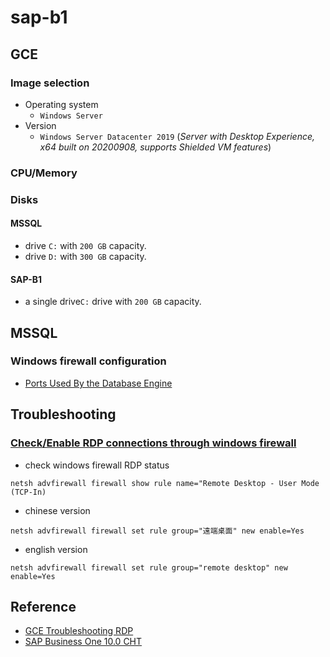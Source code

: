 # sap-b1

## GCE
### Image selection
* Operating system
  * `Windows Server`
* Version 
  * `Windows Server Datacenter 2019` (*Server with Desktop Experience, x64 built on 20200908, supports Shielded VM features*)

### CPU/Memory

### Disks
#### MSSQL
* drive `C:` with `200 GB` capacity.
* drive `D:` with `300 GB` capacity.

#### SAP-B1
* a single drive`C:` drive with `200 GB` capacity.


## MSSQL
### Windows firewall configuration
* [Ports Used By the Database Engine](https://docs.microsoft.com/en-us/sql/sql-server/install/configure-the-windows-firewall-to-allow-sql-server-access?view=sql-server-2016#BKMK_ssde)

## Troubleshooting 
### [Check/Enable RDP connections through windows firewall](https://cloud.google.com/compute/docs/troubleshooting/troubleshooting-rdp#os_configuration)

* check windows firewall RDP status
```
netsh advfirewall firewall show rule name="Remote Desktop - User Mode (TCP-In)
```

* chinese version
```
netsh advfirewall firewall set rule group="遠端桌面" new enable=Yes
```

* english version
```
netsh advfirewall firewall set rule group="remote desktop" new enable=Yes
```

## Reference
* [GCE Troubleshooting RDP](https://cloud.google.com/compute/docs/troubleshooting/troubleshooting-rdp)
* [SAP Business One 10.0 CHT](https://help.sap.com/viewer/68a2e87fb29941b5bf959a184d9c6727/10.0/zh-TW)
